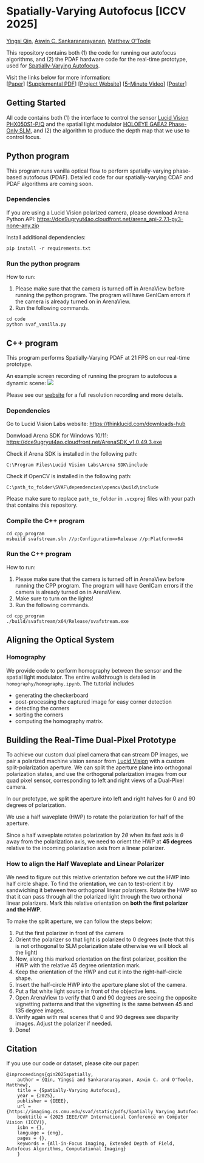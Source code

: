 # Spatially-Varying Autofocus [ICCV 2025]

[Yingsi Qin](https://yingsiqin.github.io/), [Aswin C. Sankaranarayanan](https://users.ece.cmu.edu/~saswin/), [Matthew O'Toole](https://www.cs.cmu.edu/~motoole2/)

This repository contains both (1) the code for running our autofocus algorithms, and (2) the PDAF hardware code for the real-time prototype, used for [Spatially-Varying Autofocus](https://imaging.cs.cmu.edu/svaf/). 

Visit the links below for more information:\
 [[Paper](https://imaging.cs.cmu.edu/svaf/static/pdfs/Spatially_Varying_Autofocus.pdf)] [[Supplemental PDF](https://imaging.cs.cmu.edu/svaf/static/pdfs/Spatially_Varying_Autofocus-supp.pdf)] [[Project Website](https://imaging.cs.cmu.edu/svaf/)] [[5-Minute Video](https://www.youtube.com/watch?v=WNPkUB9o2Fo)] [[Poster](https://imaging.cs.cmu.edu/svaf/static/pdfs/Spatially_Varying_Autofocus-poster.pdf)]

## Getting Started

All code contains both (1) the interface to control the sensor [Lucid Vision PHX050S1-P/Q](https://thinklucid.com/product/phoenix-5-0-mp-polarization-model-imx264mzrmyr/) and the spatial light modulator [HOLOEYE GAEA2 Phase-Only SLM](https://holoeye.com/products/spatial-light-modulators/gaea-2-phase-only/), and (2) the algorithm to produce the depth map that we use to control focus. 

## Python program

This program runs vanilla optical flow to perform spatially-varying phase-based autofocus (PDAF). Detailed code for our spatially-varying CDAF and PDAF algorithms are coming soon.

### Dependencies
If you are using a Lucid Vision polarized camera, please download Arena Python API:
https://dce9ugryut4ao.cloudfront.net/arena_api-2.7.1-py3-none-any.zip

Install additional dependencies:
```
pip install -r requirements.txt
```

### Run the python program
How to run:
1. Please make sure that the camera is turned off in ArenaView before running the python program. The program will have GenICam errors if the camera is already turned on in ArenaView.
2. Run the following commands.
```
cd code
python svaf_vanilla.py
```

## C++ program
This program performs Spatially-Varying PDAF at 21 FPS on our real-time prototype. 

An example screen recording of running the program to autofocus a dynamic scene:
![](static/videos/dynamic_box_1minute.gif)

Please see our [website](https://imaging.cs.cmu.edu/svaf/#dynamic) for a full resolution recording and more details.

### Dependencies
Go to Lucid Vision Labs website:
https://thinklucid.com/downloads-hub

Donwload Arena SDK for Windows 10/11:
https://dce9ugryut4ao.cloudfront.net/ArenaSDK_v1.0.49.3.exe

Check if Arena SDK is installed in the following path:
```
C:\Program Files\Lucid Vision Labs\Arena SDK\include
```

Check if OpenCV is installed in the following path:
```
C:\path_to_folder\SVAF\dependencies\opencv\build\include
```

Please make sure to replace `path_to_folder` in `.vcxproj` files with your path that contains this repository.

### Compile the C++ program
```
cd cpp_program
msbuild svafstream.sln //p:Configuration=Release //p:Platform=x64
```

### Run the C++ program
How to run:
1. Please make sure that the camera is turned off in ArenaView before running the CPP program. The program will have GenICam errors if the camera is already turned on in ArenaView.
2. Make sure to turn on the lights!
3. Run the following commands.
```
cd cpp_program
./build/svafstream/x64/Release/svafstream.exe
```

## Aligning the Optical System

### Homography

We provide code to perform homography between the sensor and the spatial light modulator. The entire walkthrough is detailed in `homography/homography.ipynb`. The tutorial includes 
- generating the checkerboard
- post-processing the captured image for easy corner detection
- detecting the corners
- sorting the corners
- computing the homography matrix.

## Building the Real-Time Dual-Pixel Prototype

To achieve our custom dual pixel camera that can stream DP images, we pair a polarized machine vision sensor from [Lucid Vision](https://thinklucid.com/product/phoenix-5-0-mp-polarization-model-imx264mzrmyr/) with a custom split-polarization aperture. We can split the aperture plane into orthogonal polarization states, and use the orthogonal polarization images from our quad pixel sensor, corresponding to left and right views of a Dual-Pixel camera.

In our prototype, we split the aperture into left and right halves for 0 and 90 degrees of polarization.

We use a half waveplate (HWP) to rotate the polarization for half of the aperture.

Since a half waveplate rotates polarization by $2\theta$ when its fast axis is $\theta$ away from the polarization axis, we need to orient the HWP at **45 degrees** relative to the incoming polarization axis from a linear polarizer.

### How to align the Half Waveplate and Linear Polarizer

We need to figure out this relative orientation before we cut the HWP into half circle shape. To find the orientation, we can to test-orient it by sandwiching it between two orthogonal linear polarizers. Rotate the HWP so that it can pass through all the polarized light through the two orthonal linear polarizers. Mark this relative orientation on **both the first polarizer and the HWP**.

To make the split aperture, we can follow the steps below:
1. Put the first polarizer in front of the camera
2. Orient the polarizer so that light is polarized to 0 degrees (note that this is not orthogonal to SLM polarization state otherwise we will block all the light)
3. Now, along this marked orientation on the first polarizer, position the HWP with the relative 45 degree orientation mark.
4. Keep the orientation of the HWP and cut it into the right-half-circle shape.
5. Insert the half-circle HWP into the aperture plane slot of the camera.
6. Put a flat white light source in front of the objective lens.
7. Open ArenaView to verify that 0 and 90 degrees are seeing the opposite vignetting patterns and that the vignetting is the same between 45 and 135 degree images.
8. Verify again with real scenes that 0 and 90 degrees see disparity images. Adjust the polarizer if needed.
9. Done!

## Citation

If you use our code or dataset, please cite our paper:
```
@inproceedings{qin2025spatially,
    author = {Qin, Yingsi and Sankaranarayanan, Aswin C. and O'Toole, Matthew},
    title = {Spatially-Varying Autofocus},
    year = {2025},
    publisher = {IEEE},
    url = {https://imaging.cs.cmu.edu/svaf/static/pdfs/Spatially_Varying_Autofocus.pdf},
    booktitle = {2025 IEEE/CVF International Conference on Computer Vision (ICCV)},
    isbn = {},
    language = {eng},
    pages = {},
    keywords = {All-in-Focus Imaging, Extended Depth of Field, Autofocus Algorithms, Computational Imaging}
    }
```
